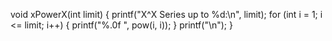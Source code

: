 void xPowerX(int limit) {
    printf("X^X Series up to %d:\n", limit);
    for (int i = 1; i <= limit; i++) {
        printf("%.0f ", pow(i, i));
    }
    printf("\n");
}
